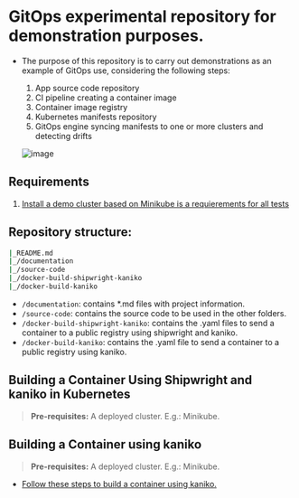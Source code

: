 # GitOps experimental repository for demonstration purposes.

- The purpose of this repository is to carry out demonstrations as an example of GitOps use, considering the following steps:

    1. App source code repository
    2. CI pipeline creating a container image
	3. Container image registry
	4. Kubernetes manifests repository
    5. GitOps engine syncing manifests to one or more clusters and detecting drifts

    ![image](https://user-images.githubusercontent.com/6643905/220208966-654a7cde-d638-4960-ab13-cdf9f112cefd.png)

## Requirements

1. [Install a demo cluster based on Minikube is a requierements for all tests](./documentation/minikube.md)

## Repository structure:

```bash
|_README.md
|_/documentation
|_/source-code
|_/docker-build-shipwright-kaniko
|_/docker-build-kaniko
```

   - `/documentation`: contains *.md files with project information.
   - `/source-code`: contains the source code to be used in the other folders.
   - `/docker-build-shipwright-kaniko`: contains the .yaml files to send a container to a public registry using shipwright and kaniko.
   - `/docker-build-kaniko`: contains the .yaml file to send a container to a public registry using kaniko.

## Building a Container Using Shipwright and kaniko in Kubernetes

   > **Pre-requisites:** A deployed cluster. E.g.: Minikube.

## Building a Container using kaniko

   > **Pre-requisites:** A deployed cluster. E.g.: Minikube.

   - [Follow these steps to build a container using kaniko.](./documentation/docker-build-kaniko.md)